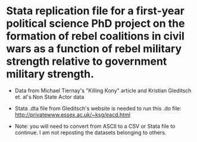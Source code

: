 
# Stata replication file for a first-year political science PhD project on the formation of rebel coalitions in civil wars as a function of rebel military strength relative to government military strength.

- Data from Michael Tiernay's "Killing Kony" article and Kristian Gleditsch et. al's Non State Actor data 

- Stata .dta file from Gleditsch's website is needed to run this .do file: 
http://privatewww.essex.ac.uk/~ksg/eacd.html 
- Note: you will need to convert from ASCII to a CSV or Stata file to continue.
I am not reposting the datasets belonging to others.
